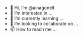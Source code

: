 - 👋 Hi, I’m @ainagonell
- 👀 I’m interested in ...
- 🌱 I’m currently learning ...
- 💞️ I’m looking to collaborate on ...
- 📫 How to reach me ...

<!---
ainagonell/ainagonell is a ✨ special ✨ repository because its `README.md` (this file) appears on your GitHub profile.
You can click the Preview link to take a look at your changes.
--->
